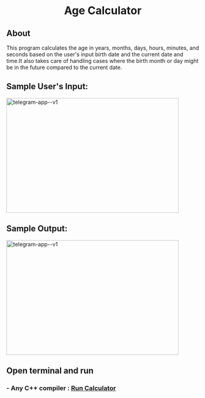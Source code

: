 <h1 align="center">Age Calculator</h1>
<h2 align="left">About</h2>
<p>This program calculates the age in years, months, days, hours, minutes, and seconds based on the user's input birth date and the current date and time.It also takes care of handling cases where the birth month or day might be in the future compared to the current date.</p>

<h2 align="left">Sample User's Input:</h2>

  <div align="left">
    <a>
      <img width="450" height="300" src="https://github.com/asrafulmolla/Age_Calculator/assets/128937137/6f755fc4-ca07-46cb-961d-d9c8afc804c1" alt="telegram-app--v1"/>
    </a>
  </div>

<h2 align="left">Sample Output:</h2>

  <div align="left">
    <a>
      <img width="450" height="300" src="https://github.com/asrafulmolla/Age_Calculator/assets/128937137/f44b5233-b524-43d4-8c14-5481caa518a9" alt="telegram-app--v1"/>
    </a>
  </div>
  
<h2 align="left">Open terminal and run</h2>
<h3>
- Any C++ compiler : <a href="https://www.programiz.com/cpp-programming/online-compiler/">Run Calculator</a>
</h3>
